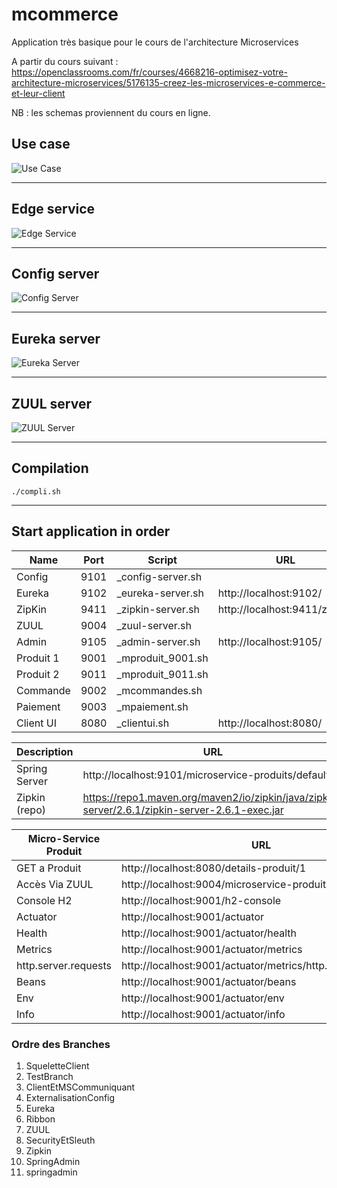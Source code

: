 # mcommerce
Application très basique pour le cours de l'architecture Microservices

A partir du cours suivant :
https://openclassrooms.com/fr/courses/4668216-optimisez-votre-architecture-microservices/5176135-creez-les-microservices-e-commerce-et-leur-client

NB : les schemas proviennent du cours en ligne.


## Use case

![Use Case](./resources/use-case.png)

---
## Edge service

![Edge Service](./resources/schema.png)

---
## Config server

![Config Server](./resources/config-server.png)

---
## Eureka server

![Eureka Server](./resources/eureka.png)

---
## ZUUL server

![ZUUL Server](./resources/ZUUL.png)

---
## Compilation
```
./compli.sh
```

---
## Start application in order

| Name      |  Port  | Script | URL
| ------------- | ------------- | ------------- | ------------- | 
| Config | 9101 | _config-server.sh |  | 
| Eureka | 9102 | _eureka-server.sh | http://localhost:9102/ | 
| ZipKin | 9411 | _zipkin-server.sh | http://localhost:9411/zipkin/ | 
| ZUUL | 9004 | _zuul-server.sh |  | 
| Admin | 9105 | _admin-server.sh | http://localhost:9105/ | 
| Produit 1 | 9001 | _mproduit_9001.sh |  | 
| Produit 2 | 9011 | _mproduit_9011.sh |  | 
| Commande | 9002 | _mcommandes.sh |  | 
| Paiement | 9003 | _mpaiement.sh |  | 
| Client UI | 8080 | _clientui.sh | http://localhost:8080/ | 


| Description      |  URL  |
| ------------- | ------------- | 
| Spring Server | http://localhost:9101/microservice-produits/default | 
| Zipkin (repo)  | https://repo1.maven.org/maven2/io/zipkin/java/zipkin-server/2.6.1/zipkin-server-2.6.1-exec.jar | 


| Micro-Service Produit |  URL  |
| ------------- | ------------- | 
| GET a Produit | http://localhost:8080/details-produit/1  |
| Accès Via ZUUL | http://localhost:9004/microservice-produits/Produits |
| Console H2 | http://localhost:9001/h2-console |
| Actuator | http://localhost:9001/actuator | 
| Health  | http://localhost:9001/actuator/health | 
| Metrics | http://localhost:9001/actuator/metrics | 
| http.server.requests | http://localhost:9001/actuator/metrics/http.server.requests | 
| Beans | http://localhost:9001/actuator/beans | 
| Env | http://localhost:9001/actuator/env | 
| Info | http://localhost:9001/actuator/info | 


### Ordre des Branches 
01. SqueletteClient
02. TestBranch
03. ClientEtMSCommuniquant
04. ExternalisationConfig
05. Eureka
06. Ribbon
07. ZUUL
08. SecurityEtSleuth
09. Zipkin
10. SpringAdmin
11. springadmin




